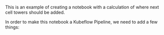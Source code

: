 This is an example of creating a notebook with a calculation of where next cell towers should be added.

In order to make this notebook a Kubeflow Pipeline, we need to add a few things:
